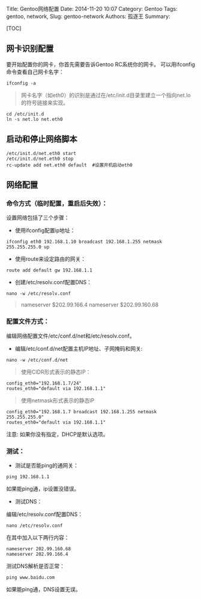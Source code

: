 Title: Gentoo网络配置
Date: 2014-11-20 10:07
Category: Gentoo
Tags: gentoo, network,
Slug: gentoo-network
Authors: 孤逐王
Summary: 

[TOC]

## 网卡识别配置

要开始配置你的网卡，你首先需要告诉Gentoo RC系统你的网卡。
可以用ifconfig命令查看自己网卡名字：

```
ifconfig -a
```
> 网卡名字（如eth0）的识别是通过在/etc/init.d目录里建立一个指向net.lo的符号链接来实现。

```
cd /etc/init.d
ln -s net.lo net.eth0
```

## 启动和停止网络脚本

```
/etc/init.d/net.eth0 start
/etc/init.d/net.eth0 stop
rc-update add net.eth0 default  #设置开机启动eth0
```

## 网络配置

### 命令方式（临时配置，重启后失效）：

设置网络包括了三个步骤：

- 使用ifconfig配置ip地址：

```
ifconfig eth0 192.168.1.10 broadcast 192.168.1.255 netmask 255.255.255.0 up
```

- 使用route来设定路由的网关：

```
route add default gw 192.168.1.1
```

- 创建/etc/resolv.conf配置DNS：

```
nano -w /etc/resolv.conf
```

> nameserver $202.99.166.4
nameserver $202.99.160.68

### 配置文件方式：

编辑网络配置文件/etc/conf.d/net和/etc/resolv.conf。

- 编辑/etc/conf.d/net配置主机IP地址、子网掩码和网关:

```
nano -w /etc/conf.d/net
```    

> 使用CIDR形式表示的静态IP：

```     
config_eth0="192.168.1.7/24"
routes_eth0="default via 192.168.1.1"
```

> 使用netmask形式表示的静态IP

```
config_eth0="192.168.1.7 broadcast 192.168.1.255 netmask 255.255.255.0"
routes_eth0="default via 192.168.1.1"
```

注意: 如果你没有指定，DHCP是默认选项。

### 测试：

- 测试是否能ping的通网关：

```
ping 192.168.1.1
```
如果能ping通，ip设置没错误。

- 测试DNS：
 
编辑/etc/resolv.conf配置DNS：

```
nano /etc/resolv.conf
```

在其中加入以下两行内容：

```
nameserver 202.99.160.68
nameserver 202.99.166.4
```

测试DNS解析是否正常：

```
ping www.baidu.com
```
如果能ping通，DNS设置无误。
